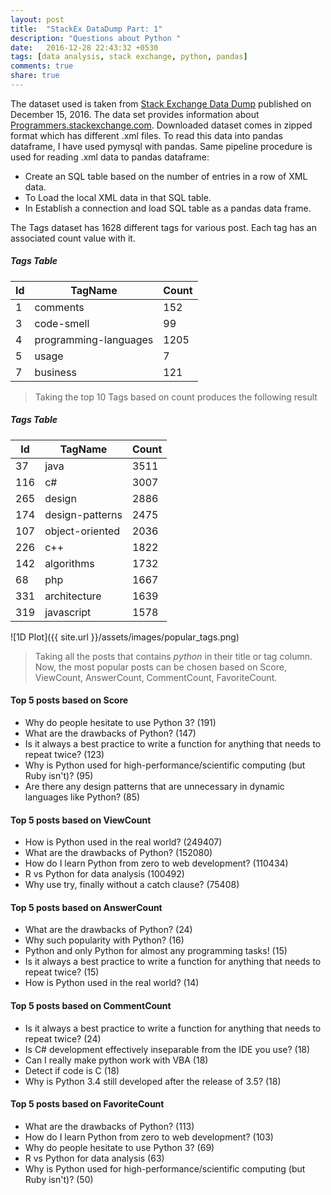 ```yaml
---
layout: post
title:  "StackEx DataDump Part: 1"
description: "Questions about Python "
date:   2016-12-28 22:43:32 +0530
tags: [data analysis, stack exchange, python, pandas]
comments: true
share: true
---
```


The dataset used is taken from [Stack Exchange Data Dump][link1] published on December 15, 2016. The data set provides information about [Programmers.stackexchange.com][link2]. Downloaded dataset comes in zipped format which has different .xml files. To read this data into pandas dataframe, I have used pymysql with pandas. Same pipeline procedure is used for reading .xml data to pandas dataframe:

* Create an SQL table based on the number of entries in a row of XML data.
* To Load the local XML data in that SQL table.
* In Establish a connection and load SQL table as a pandas data frame.


The Tags dataset has 1628 different tags for various post. Each tag has an associated count value with it.  
##### Tags Table

**Id**|**TagName**|**Count**
-------|--------|-------
1      |comments     |152
3      |code-smell     |99
4      |programming-languages     |1205
5      |usage     |7
7      |business    |121


> Taking the top 10 Tags based on count produces the following result

##### Tags Table

**Id**|**TagName**|**Count**
-------|--------|-------
37      |java     |3511
116      |c#     |3007
265      |design     |2886
174      |design-patterns     |2475
107      |object-oriented    |2036
226      |c++    |1822
142      |algorithms    |1732
68      |php    |1667
331      |architecture    |1639
319      |javascript    |1578

![1D Plot]({{ site.url }}/assets/images/popular_tags.png)

> Taking all the posts that contains *python* in their title or tag column. Now, the most popular posts can be chosen based on Score, ViewCount, AnswerCount, CommentCount, FavoriteCount.

#### Top 5 posts based on Score
* Why do people hesitate to use Python 3?  (191)
* What are the drawbacks of Python? (147)
* Is it always a best practice to write a function for anything that needs to repeat twice? (123)
* Why is Python used for high-performance/scientific computing (but Ruby isn't)? (95)
* Are there any design patterns that are unnecessary in dynamic languages like Python? (85)

#### Top 5 posts based on ViewCount
* How is Python used in the real world? (249407)
* What are the drawbacks of Python? (152080)
* How do I learn Python from zero to web development? (110434)
* R vs Python for data analysis (100492)
* Why use try, finally without a catch clause? (75408)

#### Top 5 posts based on AnswerCount
* What are the drawbacks of Python? (24)
* Why such popularity with Python? (16)
* Python and only Python for almost any programming tasks!  (15)
* Is it always a best practice to write a function for anything that needs to repeat twice? (15)
* How is Python used in the real world? (14)

#### Top 5 posts based on CommentCount
* Is it always a best practice to write a function for anything that needs to repeat twice? (24)
* Is C# development effectively inseparable from the IDE you use? (18)
* Can I really make python work with VBA (18)
* Detect if code is C (18)
* Why is Python 3.4 still developed after the release of 3.5? (18)

#### Top 5 posts based on FavoriteCount
* What are the drawbacks of Python? (113)
* How do I learn Python from zero to web development? (103)
* Why do people hesitate to use Python 3? (69)
* R vs Python for data analysis (63)
* Why is Python used for high-performance/scientific computing (but Ruby isn't)? (50)


[link1]: https://archive.org/details/stackexchange
[link2]: programmers.stackexchange.com
